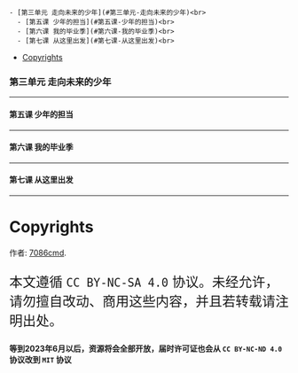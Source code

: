 
    - [第三单元 走向未来的少年](#第三单元-走向未来的少年)<br>
      - [第五课 少年的担当](#第五课-少年的担当)<br>
      - [第六课 我的毕业季](#第六课-我的毕业季)<br>
      - [第七课 从这里出发](#第七课-从这里出发)<br>
- [Copyrights](#copyrights)<br>

<div class="divider"></div>


<style>
main {
  /* font-family: "仿宋" !important */
}
</style>
### 第三单元 走向未来的少年

---

#### 第五课 少年的担当

---

#### 第六课 我的毕业季

---

#### 第七课 从这里出发

---

<div class="divider"></div>

<div class="divider"></div>

# Copyrights

作者: [7086cmd](https://github.com/7086cmd).<br>

<p style="font-size: 24px">
本文遵循 <code>CC BY-NC-SA 4.0</code> 协议。未经允许，请勿擅自改动、商用这些内容，并且若转载请注明出处。
</p>

**等到2023年6月以后，资源将会全部开放，届时许可证也会从 `CC BY-NC-ND 4.0` 协议改到 `MIT` 协议**
